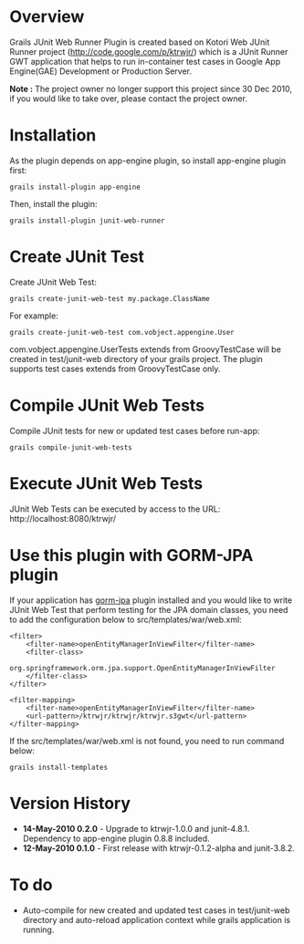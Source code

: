 # Overview #
Grails JUnit Web Runner Plugin is created based on Kotori Web JUnit Runner project (http://code.google.com/p/ktrwjr/) which is a JUnit Runner GWT application that helps to run in-container test cases in Google App Engine(GAE) Development or Production Server.

**Note :** The project owner no longer support this project since 30 Dec 2010, if you would like to take over, please contact the project owner.

# Installation #
As the plugin depends on app-engine plugin, so install app-engine plugin first:
```
grails install-plugin app-engine
```

Then, install the plugin:
```
grails install-plugin junit-web-runner
```

# Create JUnit Test #
Create JUnit Web Test:
```
grails create-junit-web-test my.package.ClassName
```

For example:
```
grails create-junit-web-test com.vobject.appengine.User
```

com.vobject.appengine.UserTests extends from GroovyTestCase will be created in test/junit-web directory of your grails project. The plugin supports test cases extends from GroovyTestCase only.

# Compile JUnit Web Tests #
Compile JUnit tests for new or updated test cases before run-app:
```
grails compile-junit-web-tests
```

# Execute JUnit Web Tests #
JUnit Web Tests can be executed by access to the URL: http://localhost:8080/ktrwjr/

# Use this plugin with GORM-JPA plugin #
If your application has [gorm-jpa](http://www.grails.org/plugin/gorm-jpa) plugin installed and you would like to write JUnit Web Test that perform testing for the JPA domain classes, you need to add the configuration below to src/templates/war/web.xml:
```
<filter>
    <filter-name>openEntityManagerInViewFilter</filter-name>
    <filter-class>
        org.springframework.orm.jpa.support.OpenEntityManagerInViewFilter
    </filter-class>
</filter>

<filter-mapping>
    <filter-name>openEntityManagerInViewFilter</filter-name>
    <url-pattern>/ktrwjr/ktrwjr/ktrwjr.s3gwt</url-pattern>
</filter-mapping>
```
If the src/templates/war/web.xml is not found, you need to run command below:
```
grails install-templates
```

# Version History #
  * **14-May-2010 0.2.0** - Upgrade to ktrwjr-1.0.0 and junit-4.8.1. Dependency to app-engine plugin 0.8.8 included.
  * **12-May-2010 0.1.0** - First release with ktrwjr-0.1.2-alpha and junit-3.8.2.

# To do #
  * Auto-compile for new created and updated test cases in test/junit-web directory and auto-reload application context while grails application is running.